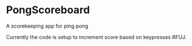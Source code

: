 # PongScoreboard
A scorekeeping app for ping pong

Currently the code is setup to increment score based on keypresses RFUJ.
